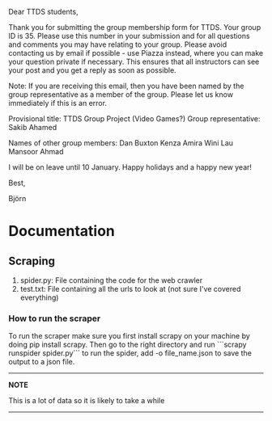 <p>Dear TTDS students,

Thank you for submitting the group membership form for TTDS. Your group ID is 35. Please use this number in your submission and for all questions and comments you may have relating to your group. Please avoid contacting us by email if possible - use Piazza instead, where you can make your question private if necessary. This ensures that all instructors can see your post and you get a reply as soon as possible. 

Note: If you are receiving this email, then you have been named by the group representative as a member of the group. Please let us know immediately if this is an error.

Provisional title: TTDS Group Project (Video Games?)
Group representative: Sakib Ahamed

Names of other group members:
Dan Buxton
Kenza Amira
Wini Lau
Mansoor Ahmad

I will be on leave until 10 January. Happy holidays and a happy new year!

Best,

Björn </p>
# Documentation
## Scraping
<ol>
  <li>spider.py: File containing the code for the web crawler</li>
  <li>test.txt: File containing all the urls to look at (not sure I've covered everything)</li>
</ol>
<h3> How to run the scraper</h3>
To run the scraper make sure you first install scrapy on your machine by doing pip install scrapy. Then go to the right directory and run ```scrapy runspider spider.py``` to run the spider, add -o file_name.json to save the output to a json file.

---
**NOTE**

This is a lot of data so it is likely to take a while

---


